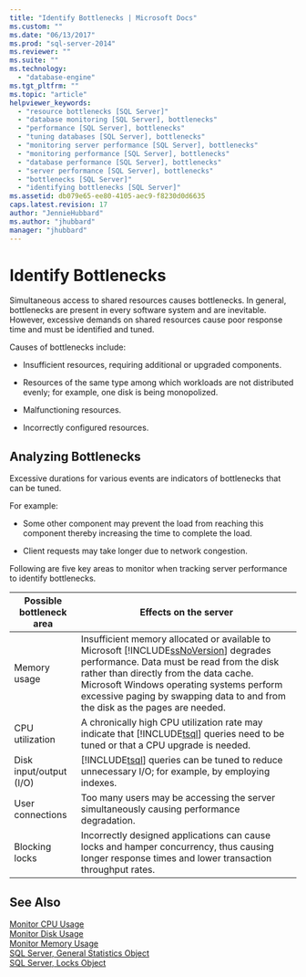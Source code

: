 ```yaml
---
title: "Identify Bottlenecks | Microsoft Docs"
ms.custom: ""
ms.date: "06/13/2017"
ms.prod: "sql-server-2014"
ms.reviewer: ""
ms.suite: ""
ms.technology: 
  - "database-engine"
ms.tgt_pltfrm: ""
ms.topic: "article"
helpviewer_keywords: 
  - "resource bottlenecks [SQL Server]"
  - "database monitoring [SQL Server], bottlenecks"
  - "performance [SQL Server], bottlenecks"
  - "tuning databases [SQL Server], bottlenecks"
  - "monitoring server performance [SQL Server], bottlenecks"
  - "monitoring performance [SQL Server], bottlenecks"
  - "database performance [SQL Server], bottlenecks"
  - "server performance [SQL Server], bottlenecks"
  - "bottlenecks [SQL Server]"
  - "identifying bottlenecks [SQL Server]"
ms.assetid: db079e65-ee80-4105-aec9-f8230d0d6635
caps.latest.revision: 17
author: "JennieHubbard"
ms.author: "jhubbard"
manager: "jhubbard"
---
```

# Identify Bottlenecks
  Simultaneous access to shared resources causes bottlenecks. In general, bottlenecks are present in every software system and are inevitable. However, excessive demands on shared resources cause poor response time and must be identified and tuned.  
  
 Causes of bottlenecks include:  
  
-   Insufficient resources, requiring additional or upgraded components.  
  
-   Resources of the same type among which workloads are not distributed evenly; for example, one disk is being monopolized.  
  
-   Malfunctioning resources.  
  
-   Incorrectly configured resources.  
  
## Analyzing Bottlenecks  
 Excessive durations for various events are indicators of bottlenecks that can be tuned.  
  
 For example:  
  
-   Some other component may prevent the load from reaching this component thereby increasing the time to complete the load.  
  
-   Client requests may take longer due to network congestion.  
  
 Following are five key areas to monitor when tracking server performance to identify bottlenecks.  
  
|Possible bottleneck area|Effects on the server|  
|------------------------------|---------------------------|  
|Memory usage|Insufficient memory allocated or available to Microsoft [!INCLUDE[ssNoVersion](../../includes/ssnoversion-md.md)] degrades performance. Data must be read from the disk rather than directly from the data cache. Microsoft Windows operating systems perform excessive paging by swapping data to and from the disk as the pages are needed.|  
|CPU utilization|A chronically high CPU utilization rate may indicate that [!INCLUDE[tsql](../../includes/tsql-md.md)] queries need to be tuned or that a CPU upgrade is needed.|  
|Disk input/output (I/O)|[!INCLUDE[tsql](../../includes/tsql-md.md)] queries can be tuned to reduce unnecessary I/O; for example, by employing indexes.|  
|User connections|Too many users may be accessing the server simultaneously causing performance degradation.|  
|Blocking locks|Incorrectly designed applications can cause locks and hamper concurrency, thus causing longer response times and lower transaction throughput rates.|  
  
## See Also  
 [Monitor CPU Usage](../../2014/database-engine/monitor-cpu-usage.md)   
 [Monitor Disk Usage](../../2014/database-engine/monitor-disk-usage.md)   
 [Monitor Memory Usage](../../2014/database-engine/monitor-memory-usage.md)   
 [SQL Server, General Statistics Object](../../2014/database-engine/sql-server-general-statistics-object.md)   
 [SQL Server, Locks Object](../../2014/database-engine/sql-server-locks-object.md)  
  
  